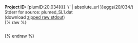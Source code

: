 **Project ID:** [plumID:20.034]({{ '/' | absolute_url }}eggs/20/034/)  
Stderr for source:  plumed_SL1.dat   
(download [zipped raw stdout](plumed_SL1.dat.plumed.stdout.txt.zip))  
{% raw %}
<pre>
</pre>
{% endraw %}
